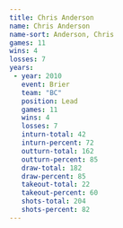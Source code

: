 ```yaml
---
title: Chris Anderson
name: Chris Anderson
name-sort: Anderson, Chris
games: 11
wins: 4
losses: 7
years:
 - year: 2010
   event: Brier
   team: "BC"
   position: Lead
   games: 11
   wins: 4
   losses: 7
   inturn-total: 42
   inturn-percent: 72
   outturn-total: 162
   outturn-percent: 85
   draw-total: 182
   draw-percent: 85
   takeout-total: 22
   takeout-percent: 60
   shots-total: 204
   shots-percent: 82
---
```

